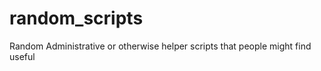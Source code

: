 random_scripts
==============

Random Administrative or otherwise helper scripts that people might find useful
